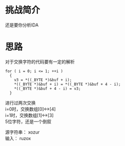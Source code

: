 # 挑战简介
还是要你分析IDA

# 思路
对于交换字符的代码要有一定的解析
```
for ( i = 0; i <= 1; ++i )
  {
    v3 = *((_BYTE *)&buf + i);
    *((_BYTE *)&buf + i) = *((_BYTE *)&buf + 4 - i);
    *((_BYTE *)&buf + 4 - i) = v3;
  }
```
进行过两次交换  
i=0时，交换数组[0]<->[4]  
i=1时，交换数组[1]<->[3]  
5位字符，还是一个倒叙  

源字符串： xozur  
输入： ruzox  

